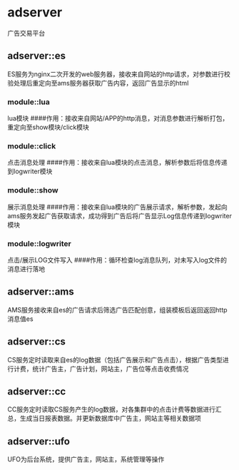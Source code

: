 # adserver
广告交易平台


## adserver::es
ES服务为nginx二次开发的web服务器，接收来自网站的http请求，对参数进行校验处理后重定向至ams服务器获取广告内容，返回广告显示的html
### module::lua
lua模块
####作用：接收来自网站/APP的http消息，对消息参数进行解析打包，重定向至show模块/click模块
### module::click
点击消息处理
####作用：接收来自lua模块的点击消息，解析参数后将信息传递到logwriter模块
### module::show
展示消息处理
####作用：接收来自lua模块的广告展示请求，解析参数，发起向ams服务发起广告获取请求，成功得到广告后将广告显示Log信息传递到logwriter模块
### module::logwriter
点击/展示LOG文件写入
####作用：循环检查log消息队列，对未写入log文件的消息进行落地
## adserver::ams
AMS服务接收来自es的广告请求后筛选广告匹配创意，组装模板后返回返回http消息值es

## adserver::cs
CS服务定时读取来自es的log数据（包括广告展示和广告点击），根据广告类型进行计费，统计广告主，广告计划，网站主，广告位等点击收费情况


## adserver::cc
CC服务定时读取CS服务产生的log数据，对各集群中的点击计费等数据进行汇总，生成当日报表数据。并更新数据库中广告主，网站主等相关数据项

## adserver::ufo
UFO为后台系统，提供广告主，网站主，系统管理等操作
